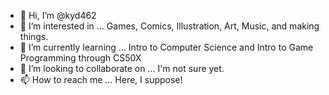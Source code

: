 - 👋 Hi, I’m @kyd462
- 👀 I’m interested in ... Games, Comics, Illustration, Art, Music, and making things.
- 🌱 I’m currently learning ... Intro to Computer Science and Intro to Game Programming through CS50X
- 💞️ I’m looking to collaborate on ... I'm not sure yet.
- 📫 How to reach me ... Here, I suppose!

<!---
kyd462/kyd462 is a ✨ special ✨ repository because its `README.md` (this file) appears on your GitHub profile.
You can click the Preview link to take a look at your changes.
--->
